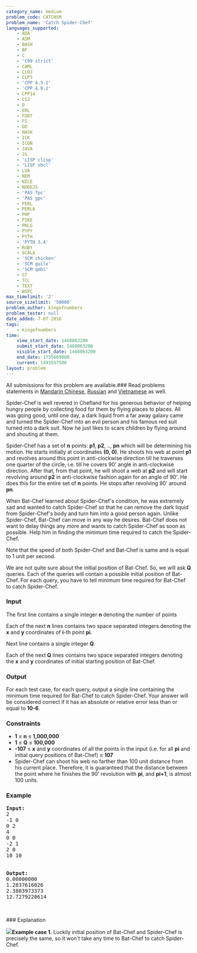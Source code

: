 ```yaml
---
category_name: medium
problem_code: CATCHSM
problem_name: 'Catch Spider-Chef'
languages_supported:
    - ADA
    - ASM
    - BASH
    - BF
    - C
    - 'C99 strict'
    - CAML
    - CLOJ
    - CLPS
    - 'CPP 4.3.2'
    - 'CPP 4.9.2'
    - CPP14
    - CS2
    - D
    - ERL
    - FORT
    - FS
    - GO
    - HASK
    - ICK
    - ICON
    - JAVA
    - JS
    - 'LISP clisp'
    - 'LISP sbcl'
    - LUA
    - NEM
    - NICE
    - NODEJS
    - 'PAS fpc'
    - 'PAS gpc'
    - PERL
    - PERL6
    - PHP
    - PIKE
    - PRLG
    - PYPY
    - PYTH
    - 'PYTH 3.4'
    - RUBY
    - SCALA
    - 'SCM chicken'
    - 'SCM guile'
    - 'SCM qobi'
    - ST
    - TCL
    - TEXT
    - WSPC
max_timelimit: '2'
source_sizelimit: '50000'
problem_author: kingofnumbers
problem_tester: null
date_added: 7-07-2016
tags:
    - kingofnumbers
time:
    view_start_date: 1468063200
    submit_start_date: 1468063200
    visible_start_date: 1468063200
    end_date: 1735669800
    current: 1493557506
layout: problem
---
```

All submissions for this problem are available.###  Read problems statements in [Mandarin Chinese](http://www.codechef.com/download/translated/SNCKFL16/mandarin/CATCHSM.pdf), [Russian](http://www.codechef.com/download/translated/SNCKFL16/russian/CATCHSM.pdf) and [Vietnamese](http://www.codechef.com/download/translated/SNCKFL16/vietnamese/CATCHSM.pdf) as well.

Spider-Chef is well revered in Chefland for his generous behavior of helping hungry people by collecting food for them by flying places to places. All was going good, until one day, a dark liquid from a far away galaxy came and turned the Spider-Chef into an evil person and his famous red suit turned into a dark suit. Now he just likes to scare children by flying around and shouting at them.

Spider-Chef has a set of **n** points: **p1**, **p2**, .., **pn** which will be determining his motion. He starts initially at coordinates **(0, 0)**. He shoots his web at point **p1** and revolves around this point in anti-clockwise direction till he traverses one quarter of the circle, i.e. till he covers 90' angle in anti-clockwise direction. After that, from that point, he will shoot a web at **p2** and will start revolving around **p2** in anti-clockwise fashion again for an angle of 90'. He does this for the entire set of **n** points. He stops after revolving 90' around **pn**.

When Bat-Chef learned about Spider-Chef's condition, he was extremely sad and wanted to catch Spider-Chef so that he can remove the dark liquid from Spider-Chef's body and turn him into a good person again. Unlike Spider-Chef, Bat-Chef can move in any way he desires. Bat-Chef does not want to delay things any more and wants to catch Spider-Chef as soon as possible. Help him in finding the minimum time required to catch the Spider-Chef.

Note that the speed of both Spider-Chef and Bat-Chef is same and is equal to 1 unit per second.

We are not quite sure about the initial position of Bat-Chef. So, we will ask **Q** queries. Each of the queries will contain a possible initial position of Bat-Chef. For each query, you have to tell minimum time required for Bat-Chef to catch Spider-Chef.

### Input

The first line contains a single integer **n** denoting the number of points

Each of the next **n** lines contains two space separated integers denoting the **x** and **y** coordinates of **i**-th point **pi**.

Next line contains a single integer **Q**.

Each of the next **Q** lines contains two space separated integers denoting the **x** and **y** coordinates of initial starting position of Bat-Chef.

### Output

For each test case, for each query, output a single line containing the minimum time required for Bat-Chef to catch Spider-Chef. Your answer will be considered correct if it has an absolute or relative error less than or equal to **10-6**.

### Constraints

- **1** ≤ **n** ≤ **1,000,000**
- **1** ≤ **Q** ≤ **100,000**
- **-107** ≤ **x** and **y** coordinates of all the points in the input (i.e. for all **pi** and initial query positions of Bat-Chef) ≤ **107**
- Spider-Chef can shoot his web no farther than 100 unit distance from his current place. Therefore, it is guaranteed that the distance between the point where he finishes the 90' revolution with **pi**, and **pi+1**, is atmost 100 units.

### Example

<pre><b>Input:</b>
<tt>2
-1 0
0 2
4
0 0
-2 1
2 0
10 10</tt>


<b>Output:</b>
<tt>0.00000000
1.2837616026
2.3803973373
12.7279220614</tt>


</pre>### Explanation

![](https://s3.amazonaws.com/codechef_shared/download/upload/SNCKFL16/2.png)**Example case 1.** Luckily initial position of Bat-Chef and Spider-Chef is precisely the same, so it won't take any time to Bat-Chef to catch Spider-Chef.
